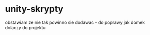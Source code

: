 # unity-skrypty
obstawiam ze nie tak powinno sie dodawac - do poprawy jak domek dolaczy do projektu
